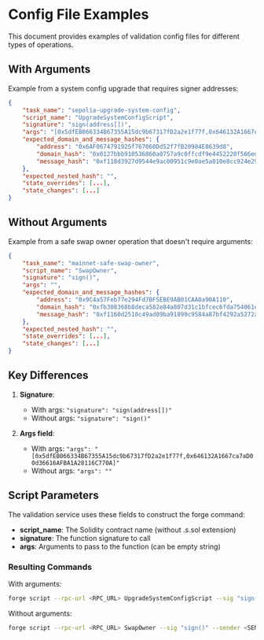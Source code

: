 # Config File Examples

This document provides examples of validation config files for different types of operations.

## With Arguments

Example from a system config upgrade that requires signer addresses:

```json
{
    "task_name": "sepolia-upgrade-system-config",
    "script_name": "UpgradeSystemConfigScript",
    "signature": "sign(address[])",
    "args": "[0x5dfEB066334B67355A15dc9b67317fD2a2e1f77f,0x646132A1667ca7aD00d36616AFBA1A28116C770A]",
    "expected_domain_and_message_hashes": {
        "address": "0x6AF0674791925f767060Dd52f7fB20984E8639d8",
        "domain_hash": "0x0127bbb910536860a0757a9c0ffcdf9e4452220f566ed83af1f27f9e833f0e23",
        "message_hash": "0xf118d3927d9544e9ac00951c9e0ae5a010e8cc924e290c96de96975354f79572"
    },
    "expected_nested_hash": "",
    "state_overrides": [...],
    "state_changes": [...]
}
```

## Without Arguments

Example from a safe swap owner operation that doesn't require arguments:

```json
{
    "task_name": "mainnet-safe-swap-owner",
    "script_name": "SwapOwner",
    "signature": "sign()",
    "args": "",
    "expected_domain_and_message_hashes": {
        "address": "0x9C4a57Feb77e294Fd7BF5EBE9AB01CAA0a90A110",
        "domain_hash": "0xfb308368b8deca582e84a807d31c1bfcec6fda754061e2801b4d6be5cb52a8ac",
        "message_hash": "0xf1160d2510c49ad09ba91899c9584a87bf4292a5272a2751796281a91cb8b9b4"
    },
    "expected_nested_hash": "",
    "state_overrides": [...],
    "state_changes": [...]
}
```

## Key Differences

1. **Signature**:
   - With args: `"signature": "sign(address[])"`
   - Without args: `"signature": "sign()"`

2. **Args field**:
   - With args: `"args": "[0x5dfEB066334B67355A15dc9b67317fD2a2e1f77f,0x646132A1667ca7aD00d36616AFBA1A28116C770A]"`
   - Without args: `"args": ""`

## Script Parameters

The validation service uses these fields to construct the forge command:

- **script_name**: The Solidity contract name (without .s.sol extension)
- **signature**: The function signature to call
- **args**: Arguments to pass to the function (can be empty string)

### Resulting Commands

With arguments:
```bash
forge script --rpc-url <RPC_URL> UpgradeSystemConfigScript --sig "sign(address[])" [0x5dfEB066334B67355A15dc9b67317fD2a2e1f77f,0x646132A1667ca7aD00d36616AFBA1A28116C770A] --sender <SENDER>
```

Without arguments:
```bash
forge script --rpc-url <RPC_URL> SwapOwner --sig "sign()" --sender <SENDER>
```
